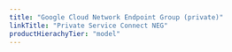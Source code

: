 ```yaml
---
title: "Google Cloud Network Endpoint Group (private)"
linkTitle: "Private Service Connect NEG"
productHierachyTier: "model"
---
```

